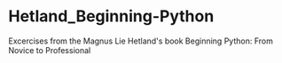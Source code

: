 # Hetland_Beginning-Python
Excercises from the Magnus Lie Hetland's book Beginning Python: From Novice to Professional
